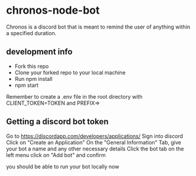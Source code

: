 # chronos-node-bot
Chronos is a discord bot that is meant to remind the user of anything within a specified duration.

## development info
- Fork this repo
- Clone your forked repo to your local machine
- Run npm install
- npm start

Remember to create a .env file in the root directory 
with CLIENT_TOKEN=TOKEN and PREFIX=>

## Getting a discord bot token
Go to https://discordapp.com/developers/applications/
Sign into discord 
Click on "Create an Application" 
On the "General Information" Tab, give your bot a name and any other necessary details
Click the bot tab on the left menu
click on "Add bot" and confirm

you should be able to run your bot locally now
